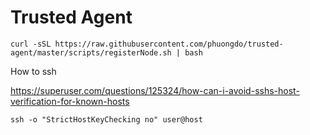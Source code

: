 # Trusted Agent

```
curl -sSL https://raw.githubusercontent.com/phuongdo/trusted-agent/master/scripts/registerNode.sh | bash
```



How to ssh

https://superuser.com/questions/125324/how-can-i-avoid-sshs-host-verification-for-known-hosts

```
ssh -o "StrictHostKeyChecking no" user@host

```